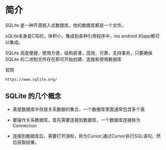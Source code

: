 # 简介

SQLite 是一种开源嵌入式数据库，他的数据库都是一个文件。

sQLite本身是C写的，体积小，集成到各种引用程序中，ios android 的app都可以集成。

SQLite 高度便捷，使用方便，结构紧凑，高效，可靠，支持事务，只要确保 SQLite 的二进制文件存在即可开始创建、连接和使用数据库



官网

```
https://www.sqlite.org/
```





## SQLite 的几个概念

- 表是数据库中存放关系数据的集合，一个数据库里面通常包含多个表

- 要操作关系数据库，首先需要连接到数据库，一个数据库连接称为Connection

- 连接到数据库后，需要打开游标，称为Cursor,通过Cursor执行SQL语句，然后获取结果。





